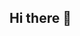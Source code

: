 ## Hi there 👋

<!--
**janikaralee/janikaralee** is a ✨ _special_ ✨ repository because its `README.md` (this file) appears on your GitHub profile.


![JKN Logo](https://github.com/user-attachments/assets/a46ffb22-9292-4d4e-9ddd-f2c85b5596f9)

- 🔭 I’m currently working on finishing my degree
- 🌱 I’m currently learning Networking & Security
- 👯 I’m looking to collaborate on ...

-->
